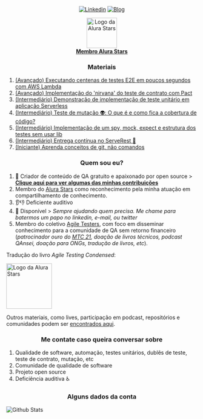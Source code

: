 <p align="center">
<a href="https://www.linkedin.com/in/paulo-goncalves"><img alt="Linkedin" src="https://img.shields.io/badge/-LinkedIn-blue?style=for-the-badge&logo=Linkedin&logoColor=white"></a>
<a href="https://dev.to/paulogoncalvesbh"><img alt="Blog" src="https://img.shields.io/badge/-DEV.to-000?style=for-the-badge&logo=dev.to&logoColor=white"></a>
</p>

<p align="center">
<a href="https://www.alura.com.br/stars">
 <img alt="Logo da Alura Stars" src="https://user-images.githubusercontent.com/29241659/130713060-544342dd-a33c-4ef8-800e-9d82cc3a1551.png" height="80">
 <br>
 <b>Membro Alura Stars</b>
 </a>
</p>

<h3 align="center">Materiais</h3>

1. [(Avançado) Executando centenas de testes E2E em poucos segundos com AWS Lambda](https://github.com/PauloGoncalvesBH/running-playwright-on-aws-lambda)
1. [(Avançado) Implementação do 'nirvana' do teste de contrato com Pact](https://github.com/PauloGoncalvesBH/nirvana-teste-de-contrato)
1. [(Intermediário) Demonstração de implementação de teste unitário em aplicação Serverless](https://github.com/PauloGoncalvesBH/lambda-unit-test)
1. [(Intermediário) Teste de mutação 👽: O que é e como fica a cobertura de código?](https://github.com/PauloGoncalvesBH/teste-de-mutacao)
1. [(Intermediário) Implementação de um spy, mock, expect e estrutura dos testes sem usar lib](https://github.com/PauloGoncalvesBH/my-framework-test)
1. [(Intermediário) Entrega contínua no ServeRest 🚀](https://github.com/PauloGoncalvesBH/entrega-continua-no-serverest)
1. [(Iniciante) Aprenda conceitos de git, não comandos](https://github.com/PauloGoncalvesBH/treinamento-git)

<h3 align="center">Quem sou eu?</h3>

1. 💉 Criador de conteúdo de QA gratuito e apaixonado por open source > **[Clique aqui para ver algumas das minhas contribuições](https://github.com/PauloGoncalvesBH/contribuicoes-na-comunidade)**
1. Membro do [Alura Stars](https://www.alura.com.br/stars) como reconhecimento pela minha atuação em compartilhamento de conhecimento.
1. 👂👎 Deficiente auditivo
1. 💬 Disponível > _Sempre ajudando quem precisa. Me chame para batermos um papo no linkedin, e-mail, ou twitter_
1. Membro do coletivo [Agile Testers](https://agiletesters.com.br/), com foco em disseminar conhecimento para a comunidade de QA sem retorno financeiro (_patrocinador ouro do [MTC 21](https://minastestingconference.com.br/), doação de livros técnicos, podcast QAnsei, doação para ONGs, tradução de livros, etc_).

Tradução do livro _Agile Testing Condensed_:

<a href="https://leanpub.com/agiletesting-condensed-brazilian-portuguese-edition"><img alt="Logo da Alura Stars" src="https://user-images.githubusercontent.com/29241659/130714351-32367c4d-aebc-4515-a38a-eee6e578b24f.png" height="120"></a>

Outros materiais, como lives, participação em podcast, repositórios e comunidades podem ser [encontrados aqui](https://github.com/PauloGoncalvesBH/contribuicoes-na-comunidade).

<h3 align="center">Me contate caso queira conversar sobre</h3>

1. Qualidade de software, automação, testes unitários, dublês de teste, teste de contrato, mutação, etc
1. Comunidade de qualidade de software
1. Projeto open source
1. Deficiência auditiva ♿

<h3 align="center">Alguns dados da conta</h3>

![Github Stats](https://github-readme-stats.vercel.app/api?username=paulogoncalvesbh&include_all_commits=true&count_private=true&hide_border=true&hide_rank=true&show_icons=true&hide_title=true&theme=graywhite)
